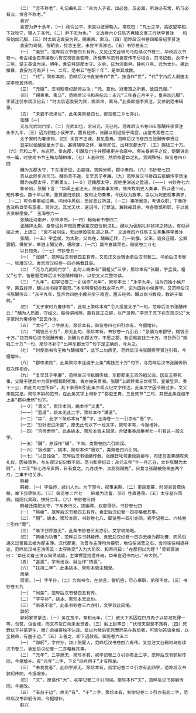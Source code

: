 <!-- { "loadSidebar": true } -->
      　　〔二〕　“言不称老”，礼记曲礼云：“夫为人子者，出必告，反必面，所游必有常，所习必有业，恒言不称老。”
      　　袁安
      　　袁安为尹十余年，〔一〕政令公平，未尝以赃罪鞠人。常叹曰：“凡士之学，高欲望宰相，下及牧守，锢人于圣代，〔二〕尹不忍为也。”　文选卷六０任昉齐竟陵文宣王行状李善注　　和帝始加元服，〔三〕时太后诏袁安为宾，赐束帛、乘马。〔四〕范晔后汉书卷四和帝纪李贤注
      　　袁安为司徒，每朝会，忧念王室，未尝不流涕也。〔五〕书钞卷五二
      　　〔一〕　“袁安”，范晔后汉书卷四五有传。又见汪文台辑司马彪续汉书卷三、华峤后汉书卷一。希古楼金石萃编卷六有汉司徒袁安碑，所载事与范书袁安传不尽相合。范书记载，永平十三年，楚王英谋为逆。明年，袁安拜楚郡太守。岁余，征为河南尹。建初八年，迁为太仆。据此推算，袁安为河南尹十一、二年。范书云“在职十年”，是举其成数。
      　　〔二〕　“代”，聚珍本同，范晔后汉书袁安传作“世”。按当作“世”，“代”字乃后人避唐太宗李世民讳改。
      　　〔三〕　“元服”，汉书昭帝纪颜师古注：“元，首也。冠者首之所着，故曰元服。”
      　　〔四〕　“赐束帛、乘马”，范晔后汉书和帝纪云：永元“三年春正月甲子，皇帝加元服”。李贤注引东观汉记云：“时太后诏袁安为宾，赐束帛、乘马。”此条即据李贤注，又参酌范书辑录。
      　　〔五〕　“未尝不流涕也”，此条类聚卷四七、御览卷二０七亦引。
      　　张酺〔一〕
      　　充与光武同门学，〔二〕光武即位，求问充，充已死。范晔后汉书卷四五张酺传李贤注　　永平九年，〔三〕诏为四姓小侯开学，置五经师，张酺以明经授于南宫。山堂考索卷二二
      　　太子家时为奢侈物，〔四〕未尝不正谏，甚见重焉。范晔后汉书卷四五张酺传李贤注
      　　显宗以张酺受皇太子业，甚得辅导之体，章帝即位，出拜东郡太守，〔五〕赐钱三十万。〔六〕元和二年，东巡狩，幸东郡，引酺及门生并郡掾吏并会庭中。帝先备弟子之仪，使酺讲尚书一篇，时使尚书令王鲔与酺相难，〔七〕上甚欣悦，然后修君臣之礼，赏赐殊特。御览卷四０四
      　　酺为东郡太守，下车擢贤俊，击豪强，赏赐分明，郡中肃然。〔八〕书钞卷七四
      　　青从此除步兵司马。酺伤青不遂，复举其子孝廉。〔九〕范晔后汉书卷四五张酺传李贤注
      　　酺为东郡太守，罚断勇义。〔一０〕迁魏郡太守，百姓垂涕送之盈道。〔一一〕书钞卷七六
      　　和帝初，张酺下言：“臣闻王者法天，荧惑奏事太微，故州牧刺史入奏事，所以通下问，知外事也。数十年以来，重其道归烦挠，故时止勿奏事，今因以为故事。臣以为刺史视事满岁，〔一二〕可令奏事如旧典，问州中风俗，恐好恶过所道，〔一三〕事所闻见，考课众职，下章所告及所自举有意者，赏异之。其尤无状，逆诏书，行罪法，冀敕戒其余，令各敬慎所职，于以衰灭贪邪便佞。”　玉海卷六一
      　　张酺迁河南尹，京师肃然。〔一四〕翰苑新书卷四二
      　　张酺拜太尉，章帝诏射声校尉曹褒案汉旧仪制汉礼，酺以为褒制礼非祯祥之特达，有似异端之术，上疏曰：“褒不被刑诛，无以绝毁实乱道之路。”　文选卷四六任昉王文宪集序李善注
      　　张酺，〔一五〕字孟侯，为太尉，父尚在，酺每迁转，乃一到雒。父来，适会正腊，公卿罢朝，俱贺岁，奉酒上酺父寿，极欣宴，〔一六〕莫不嘉其荣也。御览卷二０七
      　　以日蚀免。〔一七〕书钞卷五一
      　　〔一〕　“张酺”，范晔后汉书卷四五有传。又见汪文台辑谢承后汉书卷二、华峤后汉书卷一、张璠汉记。袁宏后汉纪卷一四亦略载其事。
      　　〔二〕　“充与光武同门学”，此句上姚本有“酺祖父”三字，聚珍本有“张酺，字孟侯，祖父”七字，皆是据范晔后汉书张酺传增补，以使文义完整可读。
      　　〔三〕　“九年”，初学记卷二一引误作“元年”。聚珍本云：“永平九年，诏为四姓小侯开学，置五经师，酺以尚书授于南宫。”本书明帝纪亦载永平九年，诏为四姓小侯置学。又范晔后汉书张酺传云：“永平九年，显宗为四姓小侯开学于南宫，置五经师。酺以尚书教授，数讲于御前。”
      　　〔四〕　“太子家时为奢侈物”，此句上聚珍本有“令入授皇太子”一句。范晔后汉书张酺传云：“酺为人质直，守经义，每侍讲闲隙，数有匡正之辞，以严见惮。”李贤于其下引东观汉记“太子家时为奢侈物”云云作注。
      　　〔五〕　“太守”，二字原无，聚珍本有，御览卷四七四引亦有，今据增补。
      　　〔六〕　“赐钱三十万”，原无此句，聚珍本有。书钞卷一九引云：“张酺为东郡守，赐钱三十万。”按范晔后汉书张酺传载，张酺为东郡太守，不愿之郡，有诏赐装钱三十万。书钞所引“赐钱三十万”一句，聚珍本补于“出拜东郡太守”句下是正确的，今从之。
      　　〔七〕　“时使尚书令王鲔与酺相难”，此下二句原无，范晔后汉书张酺传李贤注引有，今据增补。
      　　〔八〕　“郡中肃然”，此条聚珍本连缀于上条“赐钱三十万”句下，与范晔后汉书张酺传所叙次序相合。
      　　〔九〕　“复举其子孝廉”，范晔后汉书张酺传载，东郡郡吏王青的祖父翁，因反王莽死事，父隆于建武中为保护郡都尉死难，青亦被矢贯咽。张酺“上疏荐青三世死节，宜蒙显异。奏下三公，由此为司空所辟”。其下李贤即引此条东观汉记文字作注。此条文字因节删过多，文义未能完足。聚珍本斟酌范书，在此条文字上增补了“郡吏王青，三世死节”二句，并把此条连缀于上条“郡中肃然”句下。
      　　〔一０〕“勇义”，聚珍本同，姚本作“义勇”。
      　　〔一一〕“盈道”，姚本无此二字，聚珍本作“满道”。
      　　〔一二〕“臣”，此字下聚珍本有“愚”字，玉海卷一三一引亦有“愚”字。
      　　〔一三〕“恐好恶过所道”，原无此句以下一段文字，聚珍本有，今据增补。
      　　〔一四〕“京师肃然”，此条姚本、聚珍本皆未辑录。合璧事类后集卷七一引有这一段文字。
      　　〔一五〕“酺”，原误作“辅”，下同。类聚卷四六引同误。
      　　〔一六〕“极欣宴”，姚本、聚珍本作“极欢”，类聚卷四六引同。
      　　〔一七〕“以日蚀免”，范晔后汉书张酺传载，张酺廷叱司隶校尉晏称，司徒吕盖奏酺有失礼仪，因被策免，与东观汉记记载不同。范书和帝纪云：永元五年“十一月乙丑，太仆张酺为太尉”，十二年“秋七月辛亥朔，日有食之。九月戊午，太尉张酺免”。日食与张酺被免相去两个月，二事不相关涉。
      　　韩棱
      　　韩棱，〔一〕字伯师，颍川人也。为下邳令，视事未期，〔二〕吏民爱慕，时邻县皆雹伤稼，唯下邳界独无。〔三〕御览卷二六七　　韩棱为功曹，〔四〕性直甚畏。〔五〕太守葛兴风病，棱阴代其政，扶持二年。〔六〕书钞卷三四
      　　韩棱迁南阳太守，下车表行义，拔幽滞，权豪慑伏。书钞卷七四
      　　〔一〕　“韩棱”，范晔后汉书卷四五有传。袁宏后汉纪卷一四亦略载其事。
      　　〔二〕　“期”，姚本、聚珍本同，书钞卷七八、御览卷一四引亦同。初学记卷二、六帖卷二引作“周”。
      　　〔三〕　“唯下邳界独无”，此条书钞卷三五亦引，文字较简略。
      　　〔四〕　“韩棱为功曹”，范晔后汉书韩棱传、袁宏后汉纪卷一四亦云棱为郡功曹，而风俗通义过誉篇云棱为郡主簿。汉代郡吏，功曹与主簿均为要职，地位在诸曹之右，当时往往相提并论。范晔后汉书王涣传云：太守陈宠“入为大司农，和帝问曰：‘在郡何以为理？’宠顿首谢曰：‘臣任功曹王涣以简贤选能，主簿镡显拾遗补阙，臣奉宣诏书而已。’帝大悦。”
      　　〔五〕　“甚畏”，字有讹误，疑当作“慎畏”。
      　　〔六〕　“扶持二年”，此条姚本、聚珍本皆未辑录。
      　　周荣
      　　周荣，〔一〕字平孙，〔二〕为尚书令，在纳言，管机密，尽心奉职，夙夜不怠。〔三〕书钞卷五九
      　　〔一〕　“周荣”，范晔后汉书卷四五有传。
      　　〔二〕　“字平孙”，姚本、聚珍本无此句。
      　　〔三〕　“夙夜不怠”，此条书钞卷三六亦引，文字较此简略。
      　　郭躬
      　　郭躬家世掌法，〔一〕务在宽平。章和元年，〔二〕赦天下系囚在四月丙子以前减死罪一等，勿笞，诣金城，而文不及亡命未发觉者。〔三〕躬上封事曰：“伏惟天恩莫不荡宥，〔四〕死罪以下并蒙更生，而亡命捕得独不沾泽。臣以为赦前犯死罪而系在赦后者，可皆勿笞诣金城，以全民命，有益于边。”〔五〕上善之，即下诏赦焉。御览卷六五二
      　　〔一〕　“郭躬”，字仲孙，颍川阳翟人，范晔后汉书卷四六有传。又见汪文台辑司马彪续汉书卷三。袁宏后汉纪卷一二亦略载其事。
      　　〔二〕　“元年”，二字原无，聚珍本有，初学记卷二０引亦有此二字，范晔后汉书郭躬传同，今据增补。有“元年”二字，下文“四月丙子”才有所承。
      　　〔三〕　“未发觉者”，此四字原无，聚珍本有，初学记卷二０引亦有此四字，范晔后汉书郭躬传同，今据增补。
      　　〔四〕　“天”，原误作“大”，初学记卷二０引同误。聚珍本作“天”，范晔后汉书郭躬传同，今据改。
      　　〔五〕　“有益于边”，原无“有”、“于”二字，聚珍本有，初学记卷二０引亦有此二字，范晔后汉书郭躬传同，今据增补。
      　　赵兴
